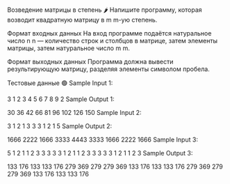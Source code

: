 Возведение матрицы в степень 🌶️
Напишите программу, которая возводит квадратную матрицу в 
m
m-ую степень.

Формат входных данных
На вход программе подаётся натуральное число 
n
n — количество строк и столбцов в матрице, затем элементы матрицы, затем натуральное число 
m
m.

Формат выходных данных
Программа должна вывести результирующую матрицу, разделяя элементы символом пробела.

Тестовые данные 🟢
Sample Input 1:

3
1 2 3
4 5 6
7 8 9
2
Sample Output 1:

30 36 42
66 81 96
102 126 150
Sample Input 2:

3
1 2 1
3 3 3
1 2 1
5
Sample Output 2:

1666 2222 1666
3333 4443 3333
1666 2222 1666
Sample Input 3:

5
1 2 1 1 2
3 3 3 3 3
1 2 1 1 2
3 3 3 3 3
1 2 1 1 2
3
Sample Output 3:

133 176 133 133 176
279 369 279 279 369
133 176 133 133 176
279 369 279 279 369
133 176 133 133 176